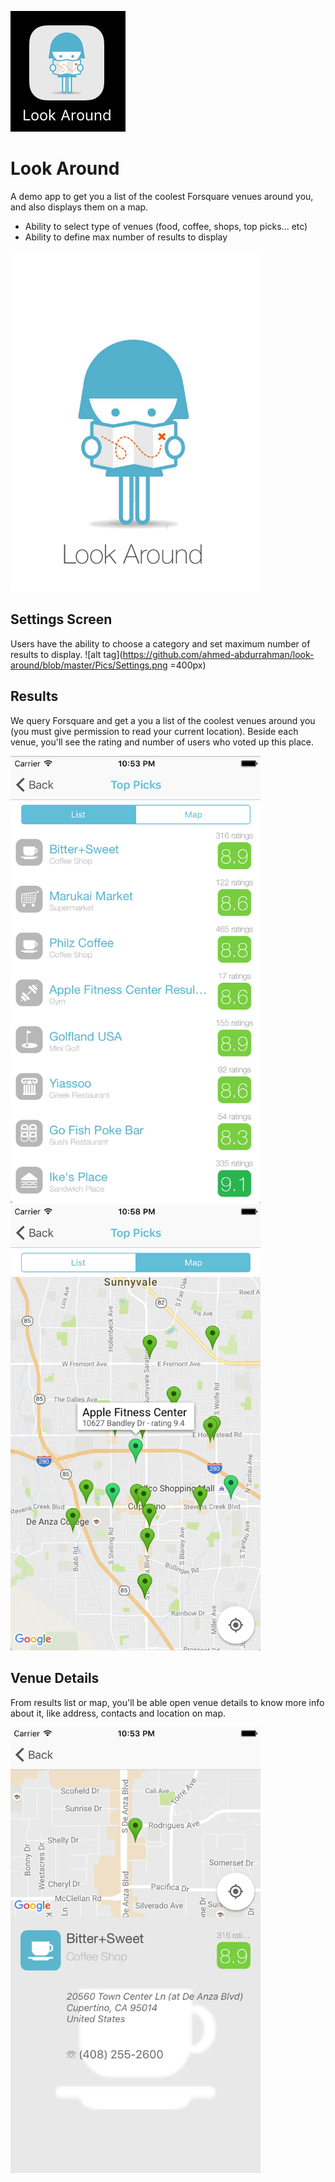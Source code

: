 ![alt tag](https://github.com/ahmed-abdurrahman/look-around/blob/master/Pics/AppIcon.png)
# Look Around
A demo app to get you a list of the coolest Forsquare venues around you, and also displays them on a map.

* Ability to select type of venues (food, coffee, shops, top picks... etc)
* Ability to define max number of results to display

<img src="https://github.com/ahmed-abdurrahman/look-around/blob/master/Pics/Launch.png" alt="Drawing" style="width: 400px;"/>

## Settings Screen
Users have the ability to choose a category and set maximum number of results to display.
![alt tag](https://github.com/ahmed-abdurrahman/look-around/blob/master/Pics/Settings.png =400px)

## Results
We query Forsquare and get a you a list of the coolest venues around you (you must give permission to read your current location).
Beside each venue, you'll see the rating and number of users who voted up this place.

<img src="https://github.com/ahmed-abdurrahman/look-around/blob/master/Pics/List.png" alt="Drawing" style="width: 400px;"/>
<img src="https://github.com/ahmed-abdurrahman/look-around/blob/master/Pics/Map.png" alt="Drawing" style="width: 400px;"/>

## Venue Details
From results list or map, you'll be able open venue details to know more info about it, like address, contacts and location on map.

<img src="https://github.com/ahmed-abdurrahman/look-around/blob/master/Pics/Details.png" alt="Drawing" style="width: 400px;"/>
